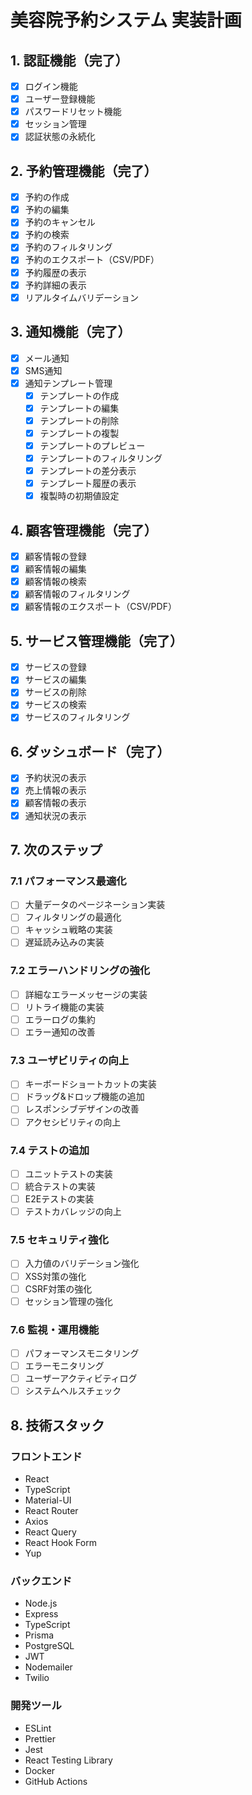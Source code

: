 # 美容院予約システム 実装計画

## 1. 認証機能（完了）
- [x] ログイン機能
- [x] ユーザー登録機能
- [x] パスワードリセット機能
- [x] セッション管理
- [x] 認証状態の永続化

## 2. 予約管理機能（完了）
- [x] 予約の作成
- [x] 予約の編集
- [x] 予約のキャンセル
- [x] 予約の検索
- [x] 予約のフィルタリング
- [x] 予約のエクスポート（CSV/PDF）
- [x] 予約履歴の表示
- [x] 予約詳細の表示
- [x] リアルタイムバリデーション

## 3. 通知機能（完了）
- [x] メール通知
- [x] SMS通知
- [x] 通知テンプレート管理
  - [x] テンプレートの作成
  - [x] テンプレートの編集
  - [x] テンプレートの削除
  - [x] テンプレートの複製
  - [x] テンプレートのプレビュー
  - [x] テンプレートのフィルタリング
  - [x] テンプレートの差分表示
  - [x] テンプレート履歴の表示
  - [x] 複製時の初期値設定

## 4. 顧客管理機能（完了）
- [x] 顧客情報の登録
- [x] 顧客情報の編集
- [x] 顧客情報の検索
- [x] 顧客情報のフィルタリング
- [x] 顧客情報のエクスポート（CSV/PDF）

## 5. サービス管理機能（完了）
- [x] サービスの登録
- [x] サービスの編集
- [x] サービスの削除
- [x] サービスの検索
- [x] サービスのフィルタリング

## 6. ダッシュボード（完了）
- [x] 予約状況の表示
- [x] 売上情報の表示
- [x] 顧客情報の表示
- [x] 通知状況の表示

## 7. 次のステップ

### 7.1 パフォーマンス最適化
- [ ] 大量データのページネーション実装
- [ ] フィルタリングの最適化
- [ ] キャッシュ戦略の実装
- [ ] 遅延読み込みの実装

### 7.2 エラーハンドリングの強化
- [ ] 詳細なエラーメッセージの実装
- [ ] リトライ機能の実装
- [ ] エラーログの集約
- [ ] エラー通知の改善

### 7.3 ユーザビリティの向上
- [ ] キーボードショートカットの実装
- [ ] ドラッグ&ドロップ機能の追加
- [ ] レスポンシブデザインの改善
- [ ] アクセシビリティの向上

### 7.4 テストの追加
- [ ] ユニットテストの実装
- [ ] 統合テストの実装
- [ ] E2Eテストの実装
- [ ] テストカバレッジの向上

### 7.5 セキュリティ強化
- [ ] 入力値のバリデーション強化
- [ ] XSS対策の強化
- [ ] CSRF対策の強化
- [ ] セッション管理の強化

### 7.6 監視・運用機能
- [ ] パフォーマンスモニタリング
- [ ] エラーモニタリング
- [ ] ユーザーアクティビティログ
- [ ] システムヘルスチェック

## 8. 技術スタック

### フロントエンド
- React
- TypeScript
- Material-UI
- React Router
- Axios
- React Query
- React Hook Form
- Yup

### バックエンド
- Node.js
- Express
- TypeScript
- Prisma
- PostgreSQL
- JWT
- Nodemailer
- Twilio

### 開発ツール
- ESLint
- Prettier
- Jest
- React Testing Library
- Docker
- GitHub Actions 
